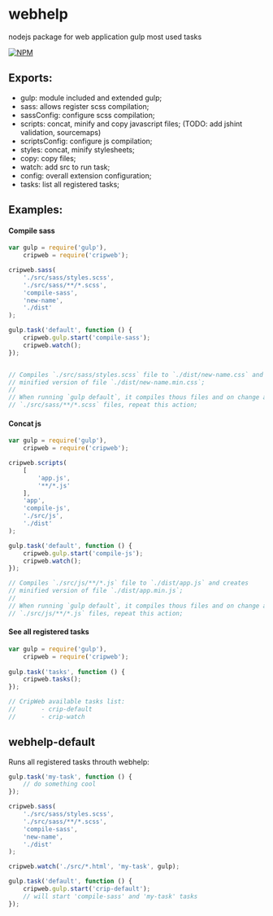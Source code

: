 # webhelp
nodejs package for web application gulp most used tasks

[![NPM](https://nodei.co/npm/cripweb.png?downloads=true&downloadRank=true&stars=true)](https://nodei.co/npm/cripweb/)

## Exports:
 - gulp: module included and extended gulp;
 - sass: allows register scss compilation;
 - sassConfig: configure scss compilation;
 - scripts: concat, minify and copy javascript files; (TODO: add jshint validation, sourcemaps)
 - scriptsConfig: configure js compilation;
 - styles: concat, minify stylesheets;
 - copy: copy files;
 - watch: add src to run task;
 - config: overall extension configuration;
 - tasks: list all registered tasks;
 
## Examples:
#### Compile sass
```js
var gulp = require('gulp'),
    cripweb = require('cripweb');

cripweb.sass(
    './src/sass/styles.scss',
    './src/sass/**/*.scss',
    'compile-sass',
    'new-name',
    './dist'
);

gulp.task('default', function () {
    cripweb.gulp.start('compile-sass');
    cripweb.watch();
});


// Compiles `./src/sass/styles.scss` file to `./dist/new-name.css` and creates 
// minified version of file `./dist/new-name.min.css`;
//
// When running `gulp default`, it compiles thous files and on change any of 
// `./src/sass/**/*.scss` files, repeat this action;
```

#### Concat js
```js
var gulp = require('gulp'),
    cripweb = require('cripweb');

cripweb.scripts(
    [
        'app.js',
        '**/*.js'
    ],
    'app',
    'compile-js',
    './src/js',
    './dist'
);

gulp.task('default', function () {
    cripweb.gulp.start('compile-js');
    cripweb.watch();
});

// Compiles `./src/js/**/*.js` file to `./dist/app.js` and creates 
// minified version of file `./dist/app.min.js`;
//
// When running `gulp default`, it compiles thous files and on change any of 
// `./src/js/**/*.js` files, repeat this action;
```

#### See all registered tasks
```js
var gulp = require('gulp'),
    cripweb = require('cripweb');
    
gulp.task('tasks', function () {
    cripweb.tasks();
});

// CripWeb available tasks list: 
//       - crip-default
//       - crip-watch
```

## webhelp-default

Runs all registered tasks throuth webhelp:
```js
gulp.task('my-task', function () {
    // do something cool
});

cripweb.sass(
    './src/sass/styles.scss',
    './src/sass/**/*.scss',
    'compile-sass',
    'new-name',
    './dist'
);

cripweb.watch('./src/*.html', 'my-task', gulp);

gulp.task('default', function () {
    cripweb.gulp.start('crip-default');
    // will start 'compile-sass' and 'my-task' tasks
});
```